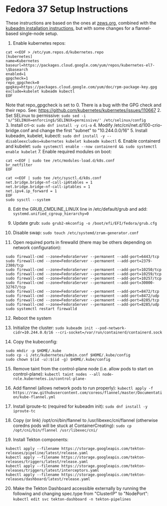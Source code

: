 # Fedora 37 Setup Instructions

These instructions are based on the ones at [zews.org](https://www.zews.org/k8s-1-19-on-fedora-33-with-kubeadm-and-a-gpu/), combined with the [kubeadm installation instructions](https://kubernetes.io/docs/setup/production-environment/tools/kubeadm/install-kubeadm/), but with some changes for a flannel-based single-node setup.

1. Enable kubernetes repos:
```
cat <<EOF > /etc/yum.repos.d/kubernetes.repo
[kubernetes]
name=Kubernetes
baseurl=https://packages.cloud.google.com/yum/repos/kubernetes-el7-\$basearch
enabled=1
gpgcheck=1
repo_gpgcheck=0
gpgkey=https://packages.cloud.google.com/yum/doc/rpm-package-key.gpg
exclude=kubelet kubeadm kubectl
EOF
```
Note that repo\_gpgcheck is set to 0. There is a bug with the GPG check and their repo. See: https://github.com/kubernetes/kubernetes/issues/110667
2. Set SELinux to permissive:
`
sudo sed -i 's/^SELINUX=enforcing$/SELINUX=permissive/' /etc/selinux/config
`   
3. Install cri-o: `sudo dnf install -y cri-o`
4. Modify /etc/cni/net.d/100-crio-bridge.conf and change the first "subnet" to "10.244.0.0/16"
5. Install kubeadm, kubelet, kubectl: `sudo dnf install -y --disableexcludes=kubernetes kubelet kubeadm kubectl`
6. Enable containerd and kubelet: `sudo systemctl enable --now containerd && sudo systemctl enable kubelet`
7. Enable required modules on boot: 

```
cat <<EOF | sudo tee /etc/modules-load.d/k8s.conf
br_netfilter
EOF

cat <<EOF | sudo tee /etc/sysctl.d/k8s.conf
net.bridge.bridge-nf-call-ip6tables = 1
net.bridge.bridge-nf-call-iptables = 1
net.ipv4.ip_forward = 1
EOF
sudo sysctl --system
```
8. Edit the GRUB_CMDLINE_LINUX line in /etc/default/grub and add: 
`systemd.unified_cgroup_hierarchy=0`

9. Update grub: 
`sudo grub2-mkconfig -o /boot/efi/EFI/fedora/grub.cfg`

10. Disable swap:
`sudo touch /etc/systemd/zram-generator.conf`

11. Open required ports in firewalld (there may be others depending on network configuration):
```
sudo firewall-cmd --zone=FedoraServer --permanent --add-port=6443/tcp
sudo firewall-cmd --zone=FedoraServer --permanent --add-port=2379-2380/tcp
sudo firewall-cmd --zone=FedoraServer --permanent --add-port=10250/tcp
sudo firewall-cmd --zone=FedoraServer --permanent --add-port=10259/tcp
sudo firewall-cmd --zone=FedoraServer --permanent --add-port=10257/tcp
sudo firewall-cmd --zone=FedoraServer --permanent --add-port=30000-32767/tcp
sudo firewall-cmd --zone=FedoraServer --permanent --add-port=8472/tcp
sudo firewall-cmd --zone=FedoraServer --permanent --add-port=8472/udp
sudo firewall-cmd --zone=FedoraServer --permanent --add-port=8285/tcp
sudo firewall-cmd --zone=FedoraServer --permanent --add-port=8285/udp
sudo systemctl restart firewalld
```
12. Reboot the system

13. Initialize the cluster:
`sudo kubeadm init --pod-network-cidr=10.244.0.0/16 --cri-socket=/var/run/containerd/containerd.sock`

14. Copy the kubeconfig:
```
sudo mkdir -p $HOME/.kube
sudo cp -i /etc/kubernetes/admin.conf $HOME/.kube/config
sudo chown $(id -u):$(id -g) $HOME/.kube/config
```
15. Remove taint from the control-plane node (i.e. allow pods to start on control-plane):
`kubectl taint nodes --all node-role.kubernetes.io/control-plane-`

16. Add flannel (allows network pods to run properly):
`kubectl apply -f https://raw.githubusercontent.com/coreos/flannel/master/Documentation/kube-flannel.yml`

17. Install iproute-tc (required for kubeadm init):
`sudo dnf install -y iproute-tc`

18. Copy (or link) /opt/cni/bin/flannel to /usr/libexec/cni/flannel (otherwise coredns pods will be stuck at ContainerCreating):
`sudo cp /opt/cni/bin/flannel /usr/libexec/cni/`

19. Install Tekton components:
```
kubectl apply --filename https://storage.googleapis.com/tekton-releases/pipeline/latest/release.yaml
kubectl apply --filename https://storage.googleapis.com/tekton-releases/triggers/latest/release.yaml
kubectl apply --filename https://storage.googleapis.com/tekton-releases/triggers/latest/interceptors.yaml
kubectl apply --filename https://storage.googleapis.com/tekton-releases/dashboard/latest/release.yaml
```
20. Make the Tekton Dashboard accessible externally by running the following and changing spec.type from "ClusterIP" to "NodePort":
`kubectl edit svc tekton-dashboard -n tekton-pipelines`
